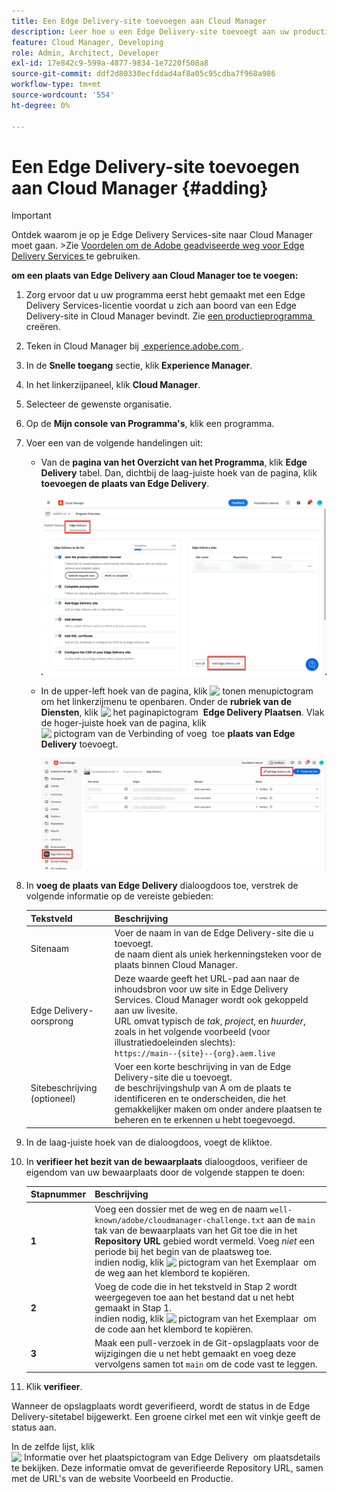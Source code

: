 ```yaml
---
title: Een Edge Delivery-site toevoegen aan Cloud Manager
description: Leer hoe u een Edge Delivery-site toevoegt aan uw productieprogramma of sandboxprogramma.
feature: Cloud Manager, Developing
role: Admin, Architect, Developer
exl-id: 17e842c9-599a-4877-9834-1e7220f508a8
source-git-commit: ddf2d80330ecfddad4af8a05c95cdba7f968a986
workflow-type: tm+mt
source-wordcount: '554'
ht-degree: 0%

---
```


# Een Edge Delivery-site toevoegen aan Cloud Manager {#adding}

>[!IMPORTANT]
>
>Ontdek waarom je op je Edge Delivery Services-site naar Cloud Manager moet gaan.
>&#x200B;>Zie [&#x200B; Voordelen om de Adobe geadviseerde weg voor Edge Delivery Services &#x200B;](/help/implementing/cloud-manager/edge-delivery/introduction-to-edge-delivery-services.md#recommended-path-eds) te gebruiken.

**om een plaats van Edge Delivery aan Cloud Manager toe te voegen:**

1. Zorg ervoor dat u uw programma eerst hebt gemaakt met een Edge Delivery Services-licentie voordat u zich aan boord van een Edge Delivery-site in Cloud Manager bevindt.
Zie [&#x200B; een productieprogramma &#x200B;](/help/implementing/cloud-manager/getting-access-to-aem-in-cloud/creating-production-programs.md) creëren.
1. Teken in Cloud Manager bij [&#x200B; experience.adobe.com &#x200B;](https://experience.adobe.com).
1. In de **Snelle toegang** sectie, klik **Experience Manager**.
1. In het linkerzijpaneel, klik **Cloud Manager**.
1. Selecteer de gewenste organisatie.
1. Op de **Mijn console van Programma&#39;s**, klik een programma.
1. Voer een van de volgende handelingen uit:

   * Van de **pagina van het Overzicht van het Programma**, klik **Edge Delivery** tabel. Dan, dichtbij de laag-juiste hoek van de pagina, klik **toevoegen de plaats van Edge Delivery**.

     ![&#x200B; voeg de plaats van Edge Delivery van het lusje van Edge Delivery toe &#x200B;](/help/implementing/cloud-manager/assets/cm-eds-add1.png)

   * In de upper-left hoek van de pagina, klik ![&#x200B; tonen menupictogram &#x200B;](https://spectrum.adobe.com/static/icons/workflow_18/Smock_ShowMenu_18_N.svg) om het linkerzijmenu te openbaren.
Onder de **rubriek van de Diensten**, klik ![&#x200B; het paginapictogram &#x200B;](https://spectrum.adobe.com/static/icons/workflow_18/Smock_WebPages_18_N.svg) **Edge Delivery Plaatsen**.
Vlak de hoger-juiste hoek van de pagina, klik ![&#x200B; pictogram van de Verbinding of voeg &#x200B;](https://spectrum.adobe.com/static/icons/workflow_18/Smock_Link_18_N.svg) toe **plaats van Edge Delivery** toevoegt.

     ![&#x200B; voeg de plaats van Edge Delivery van de knoop van Plaatsen van Edge Delivery toe &#x200B;](/help/implementing/cloud-manager/assets/cm-eds-add2.png)

1. In **voeg de plaats van Edge Delivery** dialoogdoos toe, verstrek de volgende informatie op de vereiste gebieden:

   | Tekstveld | Beschrijving |
   | - | --- |
   | Sitenaam | Voer de naam in van de Edge Delivery-site die u toevoegt.<br> de naam dient als uniek herkenningsteken voor de plaats binnen Cloud Manager. |
   | Edge Delivery-oorsprong | Deze waarde geeft het URL-pad aan naar de inhoudsbron voor uw site in Edge Delivery Services. Cloud Manager wordt ook gekoppeld aan uw livesite.<br> URL omvat typisch de *tak*, *project*, en *huurder*, zoals in het volgende voorbeeld (voor illustratiedoeleinden slechts):<br>`https://main--{site}--{org}.aem.live` |
   | Sitebeschrijving (optioneel) | Voer een korte beschrijving in van de Edge Delivery-site die u toevoegt.<br> de beschrijvingshulp van A om de plaats te identificeren en te onderscheiden, die het gemakkelijker maken om onder andere plaatsen te beheren en te erkennen u hebt toegevoegd. |

1. In de laag-juiste hoek van de dialoogdoos, voegt de klik **&#x200B;**&#x200B;toe.

1. In **verifieer het bezit van de bewaarplaats** dialoogdoos, verifieer de eigendom van uw bewaarplaats door de volgende stappen te doen:

   | Stapnummer | Beschrijving |
   | - | - |
   | **1** | Voeg een dossier met de weg en de naam `well-known/adobe/cloudmanager-challenge.txt` aan de `main` tak van de bewaarplaats van het Git toe die in het **Repository URL** gebied wordt vermeld. Voeg *niet* een periode bij het begin van de plaatsweg toe.<br> indien nodig, klik ![&#x200B; pictogram van het Exemplaar &#x200B;](https://spectrum.adobe.com/static/icons/workflow_18/Smock_Copy_18_N.svg) om de weg aan het klembord te kopiëren. |
   | **2** | Voeg de code die in het tekstveld in Stap 2 wordt weergegeven toe aan het bestand dat u net hebt gemaakt in Stap 1.<br> indien nodig, klik ![&#x200B; pictogram van het Exemplaar &#x200B;](https://spectrum.adobe.com/static/icons/workflow_18/Smock_Copy_18_N.svg) om de code aan het klembord te kopiëren. |
   | **3** | Maak een pull-verzoek in de Git-opslagplaats voor de wijzigingen die u net hebt gemaakt en voeg deze vervolgens samen tot `main` om de code vast te leggen. |

1. Klik **verifieer**.

Wanneer de opslagplaats wordt geverifieerd, wordt de status in de Edge Delivery-sitetabel bijgewerkt. Een groene cirkel met een wit vinkje geeft de status aan.

In de zelfde lijst, klik ![&#x200B; Informatie over het plaatspictogram van Edge Delivery &#x200B;](https://spectrum.adobe.com/static/icons/workflow_18/Smock_InfoOutline_18_N.svg) om plaatsdetails te bekijken. Deze informatie omvat de geverifieerde Repository URL, samen met de URL&#39;s van de website Voorbeeld en Productie.
